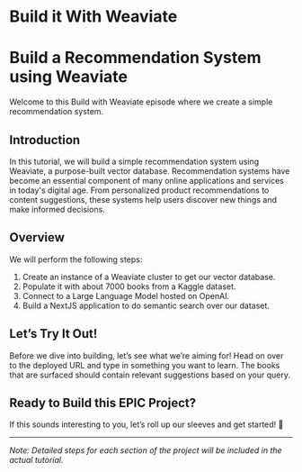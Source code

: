 Build it With Weaviate
=====
# Build a Recommendation System using Weaviate

Welcome to this Build with Weaviate episode where we create a simple recommendation system. 

## Introduction
In this tutorial, we will build a simple recommendation system using Weaviate, a purpose-built vector database. Recommendation systems have become an essential component of many online applications and services in today's digital age. From personalized product recommendations to content suggestions, these systems help users discover new things and make informed decisions.

## Overview
We will perform the following steps:
1. Create an instance of a Weaviate cluster to get our vector database.
2. Populate it with about 7000 books from a Kaggle dataset.
3. Connect to a Large Language Model hosted on OpenAI.
4. Build a NextJS application to do semantic search over our dataset.

## Let’s Try It Out!
Before we dive into building, let’s see what we’re aiming for! Head on over to the deployed URL and type in something you want to learn. The books that are surfaced should contain relevant suggestions based on your query.

## Ready to Build this EPIC Project?
If this sounds interesting to you, let’s roll up our sleeves and get started! :muscle:

---

*Note: Detailed steps for each section of the project will be included in the actual tutorial.*


